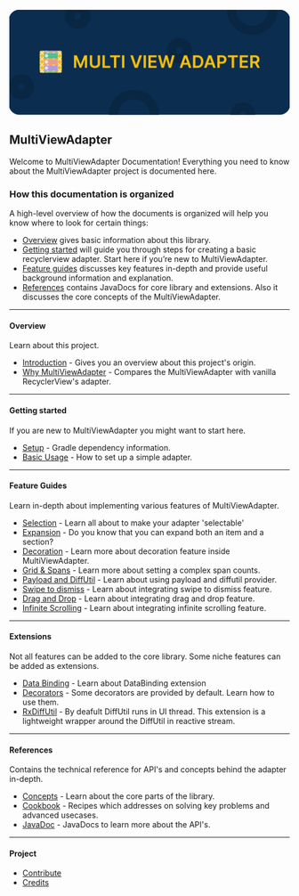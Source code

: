 ![Alt text](website/images/cover.png)

## MultiViewAdapter

Welcome to MultiViewAdapter Documentation! Everything you need to know about the MultiViewAdapter project is documented here.

### How this documentation is organized

A high-level overview of how the documents is organized will help you know where to look for certain things:

* [Overview](#overview) gives basic information about this library.
* [Getting started](#getting-started) will guide you through steps for creating a basic recyclerview adapter. Start here if you’re new to MultiViewAdapter.
* [Feature guides](#feature-guides) discusses key features in-depth and provide useful background information and explanation.
* [References](#references) contains JavaDocs for core library and extensions. Also it discusses the core concepts of the MultiViewAdapter.
<!-- * [Cookbook](#cookbook) contain recipes. They guide you through the steps involved in creating complex recyclerview adapter. They are more advanced than tutorials and assume some knowledge of how MultiViewAdapter works. -->

---

#### Overview

Learn about this project.

* [Introduction](website/overview/introduction.md) - Gives you an overview about this project's origin.
* [Why MultiViewAdapter](website/overview/comparison.md) - Compares the MultiViewAdapter with vanilla RecyclerView's adapter.

---

#### Getting started

If you are new to MultiViewAdapter you might want to start here.

* [Setup](website/getting_started/setup.md) - Gradle dependency information.
* [Basic Usage](website/getting_started/basic_usage.md) - How to set up a simple adapter.
  <!-- - [Advanced Usage](getting_started/advanced_usage.md) - Set up an adapter with complex UI and features. -->

---

#### Feature Guides

Learn in-depth about implementing various features of MultiViewAdapter.

* [Selection](website/feature/selection.md) - Learn all about to make your adapter 'selectable'
* [Expansion](website/feature/expansion.md) - Do you know that you can expand both an item and a section? 
* [Decoration](website/feature/decoration.md) - Learn more about decoration feature inside MultiViewAdapter.
* [Grid & Spans](website/feature/spans.md) - Learn more about setting a complex span counts.
* [Payload and DiffUtil](website/feature/diffutil.md) - Learn about using payload and diffutil provider.
* [Swipe to dismiss](website/feature/swipe_dismiss.md) - Learn about integrating swipe to dismiss feature.
* [Drag and Drop](website/feature/drag_drop.md) - Learn about integrating drag and drop feature.
* [Infinite Scrolling](website/feature/infinite_scroll.md) - Learn about integrating infinite scrolling feature.

---

#### Extensions

Not all features can be added to the core library. Some niche features can be added as extensions.

* [Data Binding](website/extension/data_binding.md) - Learn about DataBinding extension
* [Decorators](website/extension/decorations.md) - Some decorators are provided by default. Learn how to use them.
* [RxDiffUtil](website/extension/rx_diffutil.md) - By deafult DiffUtil runs in UI thread. This extension is a lightweight wrapper around the DiffUtil in reactive stream.

---

#### References

Contains the technical reference for API's and concepts behind the adapter in-depth.

* [Concepts](website/references/concepts.md) - Learn about the core parts of the library.
* [Cookbook](website/references/cookbook.md) - Recipes which addresses on solving key problems and advanced usecases.
* [JavaDoc](https://devahamed.github.io/MultiViewAdapter/javadocs/index.html) - JavaDocs to learn more about the API's.

---

#### Project

* [Contribute](website/project/contribute.md)
  <!-- - [Hall of fame](project/hall_of_fame.md) -->
* [Credits](website/project/credits.md)
